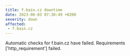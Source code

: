 ```yaml
---
title: f.bain.cz downtime
date: 2023-06-03 07:30:49 +0200
severity: down
affected:
 - f.bain.cz
---
```

Automatic checks for f.bain.cz have failed. Requirements ['http_requirement'] failed.
